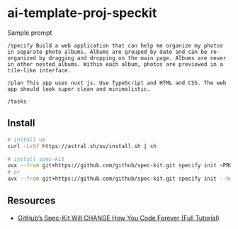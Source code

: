 # ai-template-proj-speckit

Sample prompt

```
/specify Build a web application that can help me organize my photos in separate photo albums. Albums are grouped by date and can be re-organized by dragging and dropping on the main page. Albums are never in other nested albums. Within each album, photos are previewed in a tile-like interface.

/plan This app uses nuxt js. Use TypeScript and HTML and CSS. The web app should look super clean and minimalistic.

/tasks
```

## Install

```bash
# install ux
curl -LsSf https://astral.sh/uv/install.sh | sh

# install spec-kit
uvx --from git+https://github.com/github/spec-kit.git specify init <PROJECT_NAME>
# or
uvx --from git+https://github.com/github/spec-kit.git specify init --here
```

## Resources

- [GitHub’s Spec-Kit Will CHANGE How You Code Forever (Full Tutorial)](https://www.youtube.com/watch?v=xfyec__ieHA)

